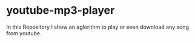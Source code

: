 # youtube-mp3-player
In this Repository I show an aglorithm to play or even download any song from youtube. 

